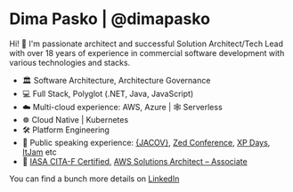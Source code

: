 # Dima Pasko | @dimapasko

Hi! 👋 I'm passionate architect and successful Solution Architect/Tech Lead with over 18 years of experience in commercial software development with various technologies and stacks.

- 🏛️ Software Architecture, Architecture Governance
- 💻 Full Stack, Polyglot (.NET, Java, JavaScript)
- ☁️ Multi-cloud experience: AWS, Azure |  🕸 Serverless
- ☸ Cloud Native | Kubernetes
- 🛠️ Platform Engineering
- 🎤 Public speaking experience: [{JACOV}](https://www.youtube.com/watch?v=sXLZQ27rM8o), [Zed Conference](https://wearecommunity.io/events/zed-compass/talks/13971), [XP Days](https://www.youtube.com/watch?v=VHeB9uH21II), [ItJam](https://www.slideshare.net/dimapasko/reactive-extensions-8084573) etc
- 📃 [IASA CITA-F Certified](https://www.credly.com/earner/earned/badge/9b55c9aa-5e7d-4ac4-ad42-000917ba56b2), [AWS Solutions Architect – Associate](https://www.credly.com/earner/earned/badge/c3d0949f-97e7-4bfe-9f1d-9dc257c35493)

You can find a bunch more details on [LinkedIn](https://www.linkedin.com/in/dimapasko/)

<!--
Short version:

Senior Solution Architect at @Scalepoint
🇩🇰 Copenhagen, Denmark(previously 🇺🇦 Kharkiv, Ukraine)
🤓 Over 18 years of experience
🏛️ Software Architecture, Architecture Governance
☁️ AWS, Azure | ☸️ Kubernetes | 🕸 Serverless | 🛠️ Platform Engineering

-->
